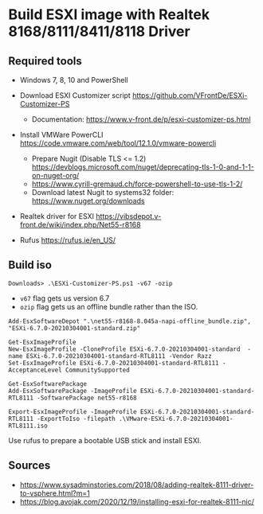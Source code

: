 # Build ESXI image with Realtek 8168/8111/8411/8118 Driver
## Required tools

- Windows 7, 8, 10 and PowerShell

- Download ESXI Customizer script https://github.com/VFrontDe/ESXi-Customizer-PS
  - Documentation: https://www.v-front.de/p/esxi-customizer-ps.html
  
- Install VMWare PowerCLI https://code.vmware.com/web/tool/12.1.0/vmware-powercli
  - Prepare Nugit (Disable TLS <= 1.2) https://devblogs.microsoft.com/nuget/deprecating-tls-1-0-and-1-1-on-nuget-org/
  - https://www.cyrill-gremaud.ch/force-powershell-to-use-tls-1-2/
  - Download latest Nugit to systems32 folder: https://www.nuget.org/downloads

- Realtek driver for ESXI https://vibsdepot.v-front.de/wiki/index.php/Net55-r8168

- Rufus https://rufus.ie/en_US/

## Build iso

```
Downloads> .\ESXi-Customizer-PS.ps1 -v67 -ozip
```
- `v67` flag gets us version 6.7
- `ozip` flag gets us an offline bundle rather than the ISO.

```
Add-EsxSoftwareDepot ".\net55-r8168-8.045a-napi-offline_bundle.zip", "ESXi-6.7.0-20210304001-standard.zip" 

Get-EsxImageProfile
New-EsxImageProfile -CloneProfile ESXi-6.7.0-20210304001-standard  -name ESXi-6.7.0-20210304001-standard-RTL8111 -Vendor Razz
Set-EsxImageProfile ESXi-6.7.0-20210304001-standard-RTL8111 -AcceptanceLevel CommunitySupported

Get-EsxSoftwarePackage
Add-EsxSoftwarePackage -ImageProfile ESXi-6.7.0-20210304001-standard-RTL8111 -SoftwarePackage net55-r8168

Export-EsxImageProfile -ImageProfile ESXi-6.7.0-20210304001-standard-RTL8111 -ExportToIso -filepath .\VMware-ESXi-6.7.0-20210304001-RTL8111.iso
```

Use rufus to prepare a bootable USB stick and install ESXI. 

## Sources
- https://www.sysadminstories.com/2018/08/adding-realtek-8111-driver-to-vsphere.html?m=1
- https://blog.avojak.com/2020/12/19/installing-esxi-for-realtek-8111-nic/
